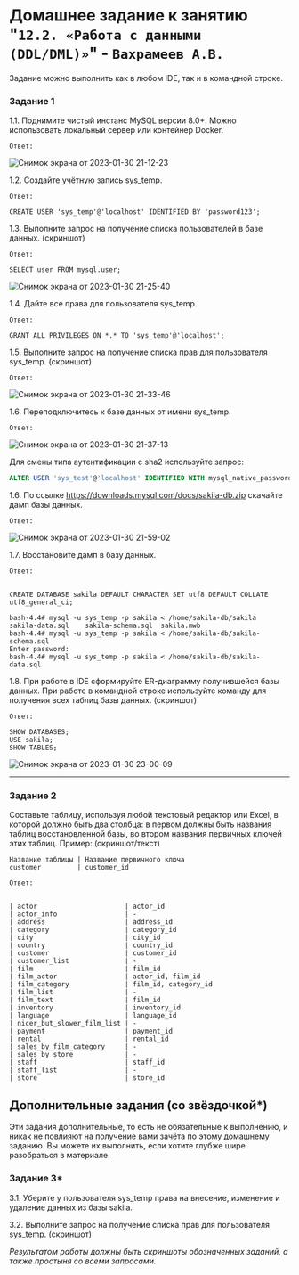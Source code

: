 # Домашнее задание к занятию "`12.2. «Работа с данными (DDL/DML)»`" - `Вахрамеев А.В.`


Задание можно выполнить как в любом IDE, так и в командной строке.

### Задание 1
1.1. Поднимите чистый инстанс MySQL версии 8.0+. Можно использовать локальный сервер или контейнер Docker.

`Ответ:`

![Снимок экрана от 2023-01-30 21-12-23](https://user-images.githubusercontent.com/75438030/215560690-d08b1839-9705-4131-9c15-42bf7649fd0f.png)


1.2. Создайте учётную запись sys_temp. 

`Ответ:`

```
CREATE USER 'sys_temp'@'localhost' IDENTIFIED BY 'password123';

```

1.3. Выполните запрос на получение списка пользователей в базе данных. (скриншот)

`Ответ:`

```
SELECT user FROM mysql.user;

```

![Снимок экрана от 2023-01-30 21-25-40](https://user-images.githubusercontent.com/75438030/215563306-9bf861c0-86a8-4e8c-b847-3f604d3b513a.png)


1.4. Дайте все права для пользователя sys_temp. 

`Ответ:`

```
GRANT ALL PRIVILEGES ON *.* TO 'sys_temp'@'localhost';

```

1.5. Выполните запрос на получение списка прав для пользователя sys_temp. (скриншот)

`Ответ:`

![Снимок экрана от 2023-01-30 21-33-46](https://user-images.githubusercontent.com/75438030/215564850-9f0b1eeb-4e41-4535-adb1-0420b9876bcf.png)


1.6. Переподключитесь к базе данных от имени sys_temp.

`Ответ:`

![Снимок экрана от 2023-01-30 21-37-13](https://user-images.githubusercontent.com/75438030/215565513-6cceb76d-22ee-444f-bb95-2cb90e74ce01.png)


Для смены типа аутентификации с sha2 используйте запрос: 
```sql
ALTER USER 'sys_test'@'localhost' IDENTIFIED WITH mysql_native_password BY 'password';
```
1.6. По ссылке https://downloads.mysql.com/docs/sakila-db.zip скачайте дамп базы данных.

`Ответ:`

![Снимок экрана от 2023-01-30 21-59-02](https://user-images.githubusercontent.com/75438030/215569854-f4208942-30d8-498b-9994-55afec8bdf87.png)


1.7. Восстановите дамп в базу данных.

`Ответ:`

```

CREATE DATABASE sakila DEFAULT CHARACTER SET utf8 DEFAULT COLLATE utf8_general_ci;

bash-4.4# mysql -u sys_temp -p sakila < /home/sakila-db/sakila
sakila-data.sql    sakila-schema.sql  sakila.mwb         
bash-4.4# mysql -u sys_temp -p sakila < /home/sakila-db/sakila-schema.sql 
Enter password: 
bash-4.4# mysql -u sys_temp -p sakila < /home/sakila-db/sakila-data.sql   

```

1.8. При работе в IDE сформируйте ER-диаграмму получившейся базы данных. При работе в командной строке используйте команду для получения всех таблиц базы данных. (скриншот)

`Ответ:`

```
SHOW DATABASES;
USE sakila;
SHOW TABLES;

```

![Снимок экрана от 2023-01-30 23-00-09](https://user-images.githubusercontent.com/75438030/215582823-e79195d4-7272-4dbc-aaca-5e5d1f372112.png)


---

### Задание 2
Составьте таблицу, используя любой текстовый редактор или Excel, в которой должно быть два столбца: в первом должны быть названия таблиц восстановленной базы, во втором названия первичных ключей этих таблиц. Пример: (скриншот/текст)
```
Название таблицы | Название первичного ключа
customer         | customer_id
```

`Ответ:`

```

| actor                      | actor_id
| actor_info                 | -
| address                    | address_id
| category                   | category_id
| city                       | city_id
| country                    | country_id
| customer                   | customer_id
| customer_list              | -
| film                       | film_id
| film_actor                 | actor_id, film_id
| film_category              | film_id, category_id
| film_list                  | -
| film_text                  | film_id
| inventory                  | inventory_id
| language                   | language_id
| nicer_but_slower_film_list | -
| payment                    | payment_id
| rental                     | rental_id
| sales_by_film_category     | -
| sales_by_store             | -
| staff                      | staff_id
| staff_list                 | -
| store                      | store_id

```

## Дополнительные задания (со звёздочкой*)
Эти задания дополнительные, то есть не обязательные к выполнению, и никак не повлияют на получение вами зачёта по этому домашнему заданию. Вы можете их выполнить, если хотите глубже шире разобраться в материале.

### Задание 3*
3.1. Уберите у пользователя sys_temp права на внесение, изменение и удаление данных из базы sakila.

3.2. Выполните запрос на получение списка прав для пользователя sys_temp. (скриншот)

*Результатом работы должны быть скриншоты обозначенных заданий, а также простыня со всеми запросами.*

